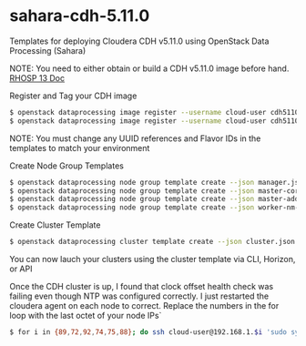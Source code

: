 # sahara-cdh-5.11.0
Templates for deploying Cloudera CDH v5.11.0 using OpenStack Data Processing (Sahara)


NOTE: You need to either obtain or build a CDH v5.11.0 image before hand. [RHOSP 13 Doc](https://access.redhat.com/documentation/en-us/red_hat_openstack_platform/13/html-single/openstack_data_processing/)

Register and Tag your CDH image
```bash
$ openstack dataprocessing image register --username cloud-user cdh5110
$ openstack dataprocessing image register --username cloud-user cdh5110
```

NOTE: You must change any UUID references and Flavor IDs in the templates to match your environment

Create Node Group Templates
```bash
$ openstack dataprocessing node group template create --json manager.json
$ openstack dataprocessing node group template create --json master-core.json
$ openstack dataprocessing node group template create --json master-additional.json
$ openstack dataprocessing node group template create --json worker-nm-dn.json
```

Create Cluster Template
```bash
$ openstack dataprocessing cluster template create --json cluster.json
```

You can now lauch your clusters using the cluster template via CLI, Horizon, or API


Once the CDH cluster is up, I found that clock offset health check was failing even though NTP was configured correctly.
I just restarted the cloudera agent on each node to correct. Replace the numbers in the for loop with the last octet of your node IPs`

```bash
$ for i in {89,72,92,74,75,88}; do ssh cloud-user@192.168.1.$i 'sudo systemctl restart cloudera-scm-agent' ; done
```
